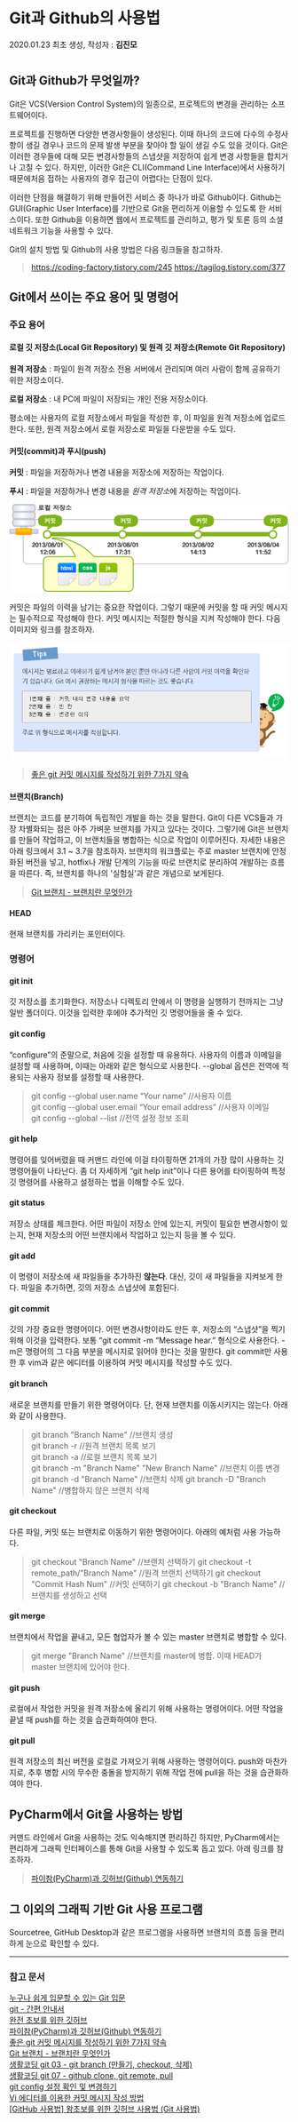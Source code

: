 # Git과 Github의 사용법
2020.01.23 최초 생성, 작성자 : **김진모**
#
## Git과 Github가 무엇일까?
Git은 VCS(Version Control System)의 일종으로, 프로젝트의 변경을 관리하는 소프트웨어이다.  

프로젝트를 진행하면 다양한 변경사항들이 생성된다. 이때 하나의 코드에 다수의 수정사항이 생길 경우나
코드의 문제 발생 부분을 찾아야 할 일이 생길 수도 있을 것이다. Git은 이러한 경우들에 대해 모든 변경사항들의 스냅샷을
저장하여 쉽게 변경 사항들을 합치거나 고칠 수 있다. 
하지만, 이러한 Git은 CLI(Command Line Interface)에서 사용하기 때문에처음 접하는 사용자의 경우 접근이 어렵다는 단점이 있다.  

이러한 단점을 해결하기 위해 만들어진 서비스 중 하나가 바로 Github이다. Github는 GUI(Graphic User Interface)를 기반으로
Git을 편리하게 이용할 수 있도록 한 서비스이다. 또한 Github을 이용하면 웹에서 프로젝트를 관리하고, 평가 및 토론 등의
소셜 네트워크 기능을 사용할 수 있다.

Git의 설치 방법 및 Github의 사용 방법은 다음 링크들을 참고하자.  

>https://coding-factory.tistory.com/245
>https://tagilog.tistory.com/377

## Git에서 쓰이는 주요 용어 및 명령어
### 주요 용어
#### 로컬 깃 저장소(Local Git Repository) 및 원격 깃 저장소(Remote Git Repository)
**원격 저장소** : 파일이 원격 저장소 전용 서버에서 관리되며 여러 사람이 함께 공유하기 위한 저장소이다.  

**로컬 저장소** : 내 PC에 파일이 저장되는 개인 전용 저장소이다.  

평소에는 사용자의 로컬 저장소에서 파일을 작성한 후, 이 파일을 원격 저장소에 업로드한다. 또한, 원격 저장소에서 로컬 저장소로
파일을 다운받을 수도 있다.

#### 커밋(commit)과 푸시(push)
**커밋** : 파일을 저장하거나 변경 내용을 저장소에 저장하는 작업이다.  

**푸시** : 파일을 저장하거나 변경 내용을 *원격 저장소*에 저장하는 작업이다.  

![commit](../img/commit.png)

커밋은 파일의 이력을 남기는 중요한 작업이다. 그렇기 때문에 커밋을 할 때 커밋 메시지는 필수적으로 작성해야 한다. 
커밋 메시지는 적절한 형식을 지켜 작성해야 한다. 다음 이미지와 링크를 참조하자.

![commit_message](../img/commit_message.jpg)
>[좋은 git 커밋 메시지를 작성하기 위한 7가지 약속](https://meetup.toast.com/posts/106)

#### 브랜치(Branch)
브랜치는 코드를 분기하여 독립적인 개발을 하는 것을 말한다. Git이 다른 VCS들과 가장 차별화되는 점은 아주 가벼운 브랜치를 
가지고 있다는 것이다. 그렇기에 Git은 브랜치를 만들어 작업하고, 이 브랜치들을 병합하는 식으로 작업이 이루어진다.
자세한 내용은 아래 링크에서 3.1 ~ 3.7을 참조하자. 브랜치의 워크플로는 주로 master 브랜치에 안정화된 버전을 넣고, hotfix나 개발 단계의
기능을 따로 브랜치로 분리하여 개발하는 흐름을 따른다. 즉, 브랜치를 하나의 '실험실'과 같은 개념으로 보게된다.  
>[Git 브랜치 - 브랜치란 무엇인가](https://git-scm.com/book/ko/v2/Git-%EB%B8%8C%EB%9E%9C%EC%B9%98-%EB%B8%8C%EB%9E%9C%EC%B9%98%EB%9E%80-%EB%AC%B4%EC%97%87%EC%9D%B8%EA%B0%80)

#### HEAD
현재 브랜치를 가리키는 포인터이다. 

### 명령어
#### git init
깃 저장소를 초기화한다. 저장소나 디렉토리 안에서 이 명령을 실행하기 전까지는 그냥 일반 폴더이다. 
이것을 입력한 후에야 추가적인 깃 명령어들을 줄 수 있다. 

#### git config
“configure”의 준말으로, 처음에 깃을 설정할 때 유용하다. 사용자의 이름과 이메일을 설정할 때 사용하며, 이때는 아래와 같은
형식으로 사용한다. --global 옵션은 전역에 적용되는 사용자 정보를 설정할 때 사용한다.  
> git config --global user.name “Your name”             //사용자 이름  
> git config --global user.email “Your email address”   //사용자 이메일  
> git config --global --list                            //전역 설정 정보 조회

#### git help
명령어를 잊어버렸을 때 커맨드 라인에 이걸 타이핑하면 21개의 가장 많이 사용하는 깃 명령어들이 나타난다.
좀 더 자세하게 “git help init”이나 다른 용어를 타이핑하여 특정 깃 명령어를 사용하고 설정하는 법을 이해할 수도 있다.

#### git status
저장소 상태를 체크한다. 어떤 파일이 저장소 안에 있는지, 커밋이 필요한 변경사항이 있는지, 
현재 저장소의 어떤 브랜치에서 작업하고 있는지 등을 볼 수 있다.

#### git add
이 명령이 저장소에 새 파일들을 추가하진 **않는다**. 
대신, 깃이 새 파일들을 지켜보게 한다. 파일을 추가하면, 깃의 저장소 스냅샷에 포함된다.

#### git commit
깃의 가장 중요한 명령어이다. 어떤 변경사항이라도 만든 후, 저장소의 “스냅샷”을 찍기 위해 이것을 입력한다. 
보통 “git commit -m “Message hear.” 형식으로 사용한다. -m은 명령어의 그 다음 부분을 메시지로 읽어야 한다는 것을 말한다.
git commit만 사용한 후 vim과 같은 에디터를 이용하여 커밋 메시지를 작성할 수도 있다.

#### git branch 
새로운 브랜치를 만들기 위한 명령어이다. 단, 현재 브랜치를 이동시키지는 않는다. 아래와 같이 사용한다.
> git branch "Branch Name"  //브랜치 생성  
> git branch -r             //원격 브랜치 목록 보기  
> git branch -a             //로컬 브랜치 목록 보기  
> git branch -m "Branch Name" "New Branch Name" //브랜치 이름 변경  
> git branch -d "Branch Name"   //브랜치 삭제
> git branch -D "Branch Name"   //병합하지 않은 브랜치 삭제

#### git checkout 
다른 파일, 커밋 또는 브랜치로 이동하기 위한 명령어이다. 아래의 예처럼 사용 가능하다.
> git checkout "Branch Name"                    //브랜치 선택하기
> git checkout -t remote_path/"Branch Name"     //원격 브랜치 선택하기
> git checkout "Commit Hash Num"                //커밋 선택하기
> git checkout -b "Branch Name"                 //브랜치를 생성하고 선택

#### git merge
브랜치에서 작업을 끝내고, 모든 협업자가 볼 수 있는 master 브랜치로 병합할 수 있다. 
> git merge "Branch Name"   //브랜치를 master에 병합. 이때 HEAD가 master 브랜치에 있어야 한다.

#### git push
로컬에서 작업한 커밋을 원격 저장소에 올리기 위해 사용하는 명령어이다. 어떤 작업을 끝낼 때 push를 하는 것을 습관화하여야
한다.

#### git pull
원격 저장소의 최신 버전을 로컬로 가져오기 위해 사용하는 명령어이다. push와 마찬가지로, 추후 병합 시의 무수한 충돌을 
방지하기 위해 작업 전에 pull을 하는 것을 습관화하여야 한다.

## PyCharm에서 Git을 사용하는 방법
커맨드 라인에서 Git을 사용하는 것도 익숙해지면 편리하긴 하지만, PyCharm에서는 편리하게 그래픽 인터페이스를 통해 Git을 
사용할 수 있도록 돕고 있다. 아래 링크를 참조하자.
> [파이참(PyCharm)과 깃허브(Github) 연동하기](https://lsjsj92.tistory.com/364)

## 그 이외의 그래픽 기반 Git 사용 프로그램
Sourcetree, GitHub Desktop과 같은 프로그램을 사용하면 브랜치의 흐름 등을 편리하게 눈으로 확인할 수 있다.

--------------------
### 참고 문서
[누구나 쉽게 입문할 수 있는 Git 입문](https://backlog.com/git-tutorial/kr/intro/intro1_1.html)  
[git - 간편 안내서](https://rogerdudler.github.io/git-guide/index.ko.html)  
[완전 초보를 위한 깃허브](https://nolboo.kim/blog/2013/10/06/github-for-beginner/)  
[파이참(PyCharm)과 깃허브(Github) 연동하기](https://lsjsj92.tistory.com/364)  
[좋은 git 커밋 메시지를 작성하기 위한 7가지 약속](https://meetup.toast.com/posts/106)  
[Git 브랜치 - 브랜치란 무엇인가](https://git-scm.com/book/ko/v2/Git-%EB%B8%8C%EB%9E%9C%EC%B9%98-%EB%B8%8C%EB%9E%9C%EC%B9%98%EB%9E%80-%EB%AC%B4%EC%97%87%EC%9D%B8%EA%B0%80)  
[생활코딩 git 03 - git branch (만들기, checkout, 삭제)](https://wayhome25.github.io/git/2017/04/02/git-02-branch/)  
[생활코딩 git 07 - github clone, git remote, pull](https://wayhome25.github.io/git/2017/04/09/git-06-remote-repository/)  
[git config 설정 확인 및 변경하기](https://webisfree.com/2018-07-26/git-config-%EC%84%A4%EC%A0%95-%ED%99%95%EC%9D%B8-%EB%B0%8F-%EB%B3%80%EA%B2%BD%ED%95%98%EA%B8%B0)  
[Vi 에디터를 이용한 커밋 메시지 작성 방법](https://cau-dosc.github.io/how-to-write-commit-messages-using-vi.html)  
[[GitHub 사용법] 왕초보를 위한 깃허브 사용법 (Git 사용법)](https://tagilog.tistory.com/377)

